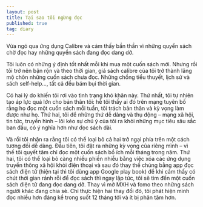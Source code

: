```yaml
---
layout: post
title: Tại sao tôi ngừng đọc
published: true
tag: diary
---
```


Vừa ngó qua ứng dụng Calibre và cảm thấy bần thần vì những quyển sách chờ đọc hay những quyển sách đang đọc dang dở.

Tôi luôn có những ý định tốt nhất mỗi khi mua một cuốn sách mới. Nhưng rồi tôi trở nên bận rộn và theo thời gian, giá sách calibre của tôi trở thành lăng mộ chôn những cuốn sách chưa đọc. Những chồng tiểu thuyết, lịch sử và sách self-help..., tất cả đều bám bụi thời gian.

Có hai lý do khiến tôi rơi vào tình trạng khó khăn này. Thứ nhất, tôi tự nhiên tạo áp lực quá lớn cho bản thân tôi: hễ tôi thấy ai đó trên mạng tuyên bố rằng họ đọc một cuốn sách mỗi tuần, tôi trách bản thân và kỳ vọng làm được như họ. Thứ hai, tôi để những thứ dễ dàng và thụ động – mạng xã hội, tin tức, truyền hình – lôi kéo sự chú ý của tôi ra khỏi những mục tiêu sâu sắc ban đầu, có ý nghĩa hơn như đọc sách dài.

Và rồi tôi nhận ra rằng tôi có thể loại bỏ cả hai trở ngại phía trên một cách tương đối dễ dàng. Đầu tiên, tôi đặt ra những kỳ vọng của riêng mình – vì thế tôi quyết tâm chỉ đọc một cuốn sách bổ ích mỗi tháng trong năm. Thứ hai, tôi có thể loại bỏ càng nhiều phiền nhiễu bằng việc xóa các ứng dụng truyền thông xã hội khỏi điện thoại và sau đó thay thế chúng bằng app đọc sách điện tử (hiện tại thì tôi dùng app Google play book) để khi cảm thấy có chút thời gian rảnh rỗi để đọc sách thì ngay lập tức, tôi sẽ tìm đến một cuốn sách điện tử đang đọc dang dỡ. Thay vì mở MXH và fomo theo những sách người khác đang chia sẻ. Chỉ thực hiện hai thay đổi đó, tôi phát hiện mình đọc nhiều hơn đáng kể trong suốt 12 tháng tới và ít bị phân tâm hơn.
